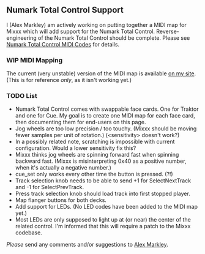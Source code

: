 ## Numark Total Control Support

I (Alex Markley) am actively working on putting together a MIDI map for
Mixxx which will add support for the Numark Total Control.
Reverse-engineering of the Numark Total Control should be complete.
Please see [Numark Total Control MIDI
Codes](Numark%20Total%20Control%20MIDI%20Codes) for details.

### WIP MIDI Mapping

The current (very unstable) version of the MIDI map is available [on my
site](http://www.alexmarkley.com/numark_totalcontrol_mixxxmap.xml).
(This is for reference *only*, as it isn't working yet.)

### TODO List

  - Numark Total Control comes with swappable face cards. One for
    Traktor and one for Cue. My goal is to create one MIDI map for each
    face card, then documenting them for end-users on this page.
  - Jog wheels are too low precision / too touchy. (Mixxx should be
    moving fewer samples per unit of rotation.) (\<sensitivity\> doesn't
    work?)
  - In a possibly related note, scratching is impossible with current
    configuration. Would a lower sensitivity fix this?
  - Mixxx thinks jog wheels are spinning forward fast when spinning
    backward fast. (Mixxx is misinterpreting 0x40 as a positive number,
    when it's actually a negative number.)
  - cue\_set only works every other time the button is pressed. (?\!)
  - Track selection knob needs to be able to send +1 for SelectNextTrack
    and -1 for SelectPrevTrack.
  - Press track selection knob should load track into first stopped
    player.
  - Map flanger buttons for both decks.
  - Add support for LEDs. (No LED codes have been added to the MIDI map
    yet.)
  - Most LEDs are only supposed to light up at (or near) the center of
    the related control. I'm informed that this will require a patch to
    the Mixxx codebase.

*Please* send any comments and/or suggestions to [Alex
Markley](http://malexmedia.net/contact/malex).
